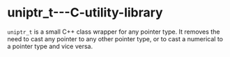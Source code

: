 # uniptr_t---C-utility-library
`uniptr_t` is a small C++ class wrapper for any pointer type. It removes the need to cast any pointer to any other pointer type, or to cast a numerical to a pointer type and vice versa.
